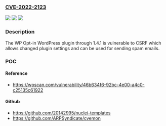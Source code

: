 ### [CVE-2022-2123](https://cve.mitre.org/cgi-bin/cvename.cgi?name=CVE-2022-2123)
![](https://img.shields.io/static/v1?label=Product&message=WP%20Opt-in&color=blue)
![](https://img.shields.io/static/v1?label=Version&message=1.4.1%3C%3D%201.4.1%20&color=brighgreen)
![](https://img.shields.io/static/v1?label=Vulnerability&message=CWE-352%20Cross-Site%20Request%20Forgery%20(CSRF)&color=brighgreen)

### Description

The WP Opt-in WordPress plugin through 1.4.1 is vulnerable to CSRF which allows changed plugin settings and can be used for sending spam emails.

### POC

#### Reference
- https://wpscan.com/vulnerability/46b634f6-92bc-4e00-a4c0-c25135c61922

#### Github
- https://github.com/20142995/nuclei-templates
- https://github.com/ARPSyndicate/cvemon

